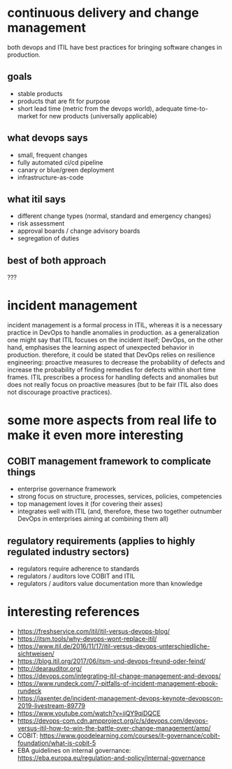 # continuous delivery and change management

both devops and ITIL have best practices for bringing software changes in production.

## goals

- stable products
- products that are fit for purpose
- short lead time (metric from the devops world), adequate time-to-market for new products (universally applicable)

## what devops says

- small, frequent changes
- fully automated ci/cd pipeline
- canary or blue/green deployment
- infrastructure-as-code

## what itil says

- different change types (normal, standard and emergency changes)
- risk assessment
- approval boards / change advisory boards
- segregation of duties 

## best of both approach

???

# incident management

incident management is a formal process in ITIL, whereas it is a necessary practice in DevOps to handle anomalies in production. as a generalization one might say that ITIL focuses on the incident itself; DevOps, on the other hand, emphasises the learning aspect of unexpected behavior in production. therefore, it could be stated that DevOps relies on resilience engineering: proactive measures to decrease the probability of defects and increase the probability of finding remedies for defects within short time frames. ITIL prescribes a process for handling defects and anomalies but does not really focus on proactive measures (but to be fair ITIL also does not discourage proactive practices).

# some more aspects from real life to make it even more interesting

## COBIT management framework to complicate things
- enterprise governance framework
- strong focus on structure, processes, services, policies, competencies
- top management loves it (for covering their asses)
- integrates well with ITIL (and, therefore, these two together outnumber DevOps in enterprises aiming at combining them all)

## regulatory requirements (applies to highly regulated industry sectors)
- regulators require adherence to standards
- regulators / auditors love COBIT and ITIL
- regulators / auditors value documentation more than knowledge


# interesting references

- https://freshservice.com/itil/itil-versus-devops-blog/
- https://itsm.tools/why-devops-wont-replace-itil/
- https://www.itil.de/2016/11/17/itil-versus-devops-unterschiedliche-sichtweisen/
- https://blog.itil.org/2017/06/itsm-und-devops-freund-oder-feind/
- http://dearauditor.org/
- https://devops.com/integrating-itil-change-management-and-devops/
- https://www.rundeck.com/7-pitfalls-of-incident-management-ebook-rundeck
- https://jaxenter.de/incident-management-devops-keynote-devopscon-2019-livestream-89779
- https://www.youtube.com/watch?v=iiQY9qiDQCE
- https://devops-com.cdn.ampproject.org/c/s/devops.com/devops-versus-itil-how-to-win-the-battle-over-change-management/amp/
- COBIT: https://www.goodelearning.com/courses/it-governance/cobit-foundation/what-is-cobit-5
- EBA guidelines on internal governance: https://eba.europa.eu/regulation-and-policy/internal-governance
